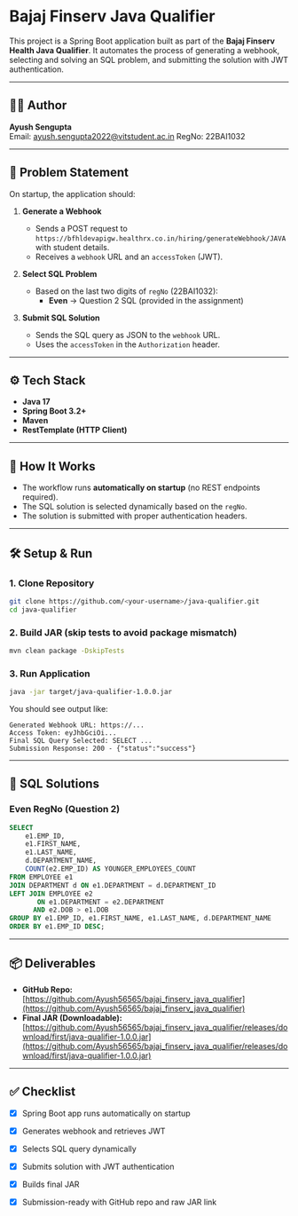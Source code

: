 # Bajaj Finserv Java Qualifier

This project is a Spring Boot application built as part of the **Bajaj Finserv Health Java Qualifier**. It automates the process of generating a webhook, selecting and solving an SQL problem, and submitting the solution with JWT authentication.

---

## 👨‍💻 Author
**Ayush Sengupta**  
Email: ayush.sengupta2022@vitstudent.ac.in 
RegNo: 22BAI1032

---

## 📌 Problem Statement

On startup, the application should:

1. **Generate a Webhook**
   - Sends a POST request to `https://bfhldevapigw.healthrx.co.in/hiring/generateWebhook/JAVA` with student details.
   - Receives a `webhook` URL and an `accessToken` (JWT).

2. **Select SQL Problem**
   - Based on the last two digits of `regNo` (22BAI1032):
     - **Even** → Question 2 SQL (provided in the assignment)

3. **Submit SQL Solution**
   - Sends the SQL query as JSON to the `webhook` URL.
   - Uses the `accessToken` in the `Authorization` header.

---

## ⚙️ Tech Stack
- **Java 17**
- **Spring Boot 3.2+**
- **Maven**
- **RestTemplate (HTTP Client)**

---

## 🚀 How It Works
- The workflow runs **automatically on startup** (no REST endpoints required).
- The SQL solution is selected dynamically based on the `regNo`.
- The solution is submitted with proper authentication headers.

---

## 🛠 Setup & Run

### 1. Clone Repository
```bash
git clone https://github.com/<your-username>/java-qualifier.git
cd java-qualifier
```

### 2. Build JAR (skip tests to avoid package mismatch)
```bash
mvn clean package -DskipTests
```

### 3. Run Application
```bash
java -jar target/java-qualifier-1.0.0.jar
```

You should see output like:
```
Generated Webhook URL: https://...
Access Token: eyJhbGciOi...
Final SQL Query Selected: SELECT ...
Submission Response: 200 - {"status":"success"}
```

---

## 📜 SQL Solutions


### Even RegNo (Question 2)
```sql
SELECT
    e1.EMP_ID,
    e1.FIRST_NAME,
    e1.LAST_NAME,
    d.DEPARTMENT_NAME,
    COUNT(e2.EMP_ID) AS YOUNGER_EMPLOYEES_COUNT
FROM EMPLOYEE e1
JOIN DEPARTMENT d ON e1.DEPARTMENT = d.DEPARTMENT_ID
LEFT JOIN EMPLOYEE e2
       ON e1.DEPARTMENT = e2.DEPARTMENT
      AND e2.DOB > e1.DOB
GROUP BY e1.EMP_ID, e1.FIRST_NAME, e1.LAST_NAME, d.DEPARTMENT_NAME
ORDER BY e1.EMP_ID DESC;
```

---

## 📦 Deliverables
- **GitHub Repo:** [https://github.com/Ayush56565/bajaj_finserv_java_qualifier](https://github.com/Ayush56565/bajaj_finserv_java_qualifier)
- **Final JAR (Downloadable):** [https://github.com/Ayush56565/bajaj_finserv_java_qualifier/releases/download/first/java-qualifier-1.0.0.jar](https://github.com/Ayush56565/bajaj_finserv_java_qualifier/releases/download/first/java-qualifier-1.0.0.jar)

---

## ✅ Checklist
- [x] Spring Boot app runs automatically on startup
- [x] Generates webhook and retrieves JWT
- [x] Selects SQL query dynamically
- [x] Submits solution with JWT authentication
- [x] Builds final JAR
- [x] Submission-ready with GitHub repo and raw JAR link


